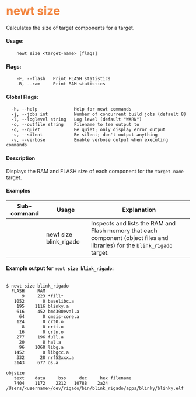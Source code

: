## <font color="#F2853F" style="font-size:24pt">newt size </font>

Calculates the size of target components for a target.

#### Usage: 

```no-highlight
    newt size <target-name> [flags]
```

#### Flags:
```no-highlight
    -F, --flash   Print FLASH statistics
    -R, --ram     Print RAM statistics
```

#### Global Flags:
```no-highlight
  -h, --help              Help for newt commands
  -j, --jobs int          Number of concurrent build jobs (default 8)
  -l, --loglevel string   Log level (default "WARN")
  -o, --outfile string    Filename to tee output to
  -q, --quiet             Be quiet; only display error output
  -s, --silent            Be silent; don't output anything
  -v, --verbose           Enable verbose output when executing commands
```

#### Description
Displays the RAM and FLASH size of each component for the `target-name` target.  

#### Examples

 Sub-command  | Usage                  | Explanation 
-------------| -----------------------|----------------- 
             | newt size blink_rigado | Inspects and lists the RAM and Flash memory that each component (object files and libraries) for the `blink_rigado` target.

#### Example output for `newt size blink_rigado`:

```no-highlight

$ newt size blink_rigado
  FLASH     RAM 
      9     223 *fill*
   1052       0 baselibc.a
    195    1116 blinky.a
    616     452 bmd300eval.a
     64       0 cmsis-core.a
    124       0 crt0.o
      8       0 crti.o
     16       0 crtn.o
    277     196 full.a
     20       8 hal.a
     96    1068 libg.a
   1452       0 libgcc.a
    332      28 nrf52xxx.a
   3143     677 os.a

objsize
   text	   data	    bss	    dec	    hex	filename
   7404	   1172	   2212	  10788	   2a24	/Users/<username>/dev/rigado/bin/blink_rigado/apps/blinky/blinky.elf
```
